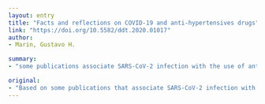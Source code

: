 ```yaml
---
layout: entry
title: "Facts and reflections on COVID-19 and anti-hypertensives drugs"
link: "https://doi.org/10.5582/ddt.2020.01017"
author:
- Marin, Gustavo H.

summary:
- "some publications associate SARS-CoV-2 infection with the use of anti-hypertensive drug groups such as angiotensin-converting-enzyme inhibitors. Many patients from South America, Central America or Spain have stopped or intend to interrupt their treatments with these drugs. It is necessary to quickly warn about this situation and the risks associated to the drug drop out. The risks associated with this drop out may exist ominous consequences due to the drop out of the drug."

original:
- "Based on some publications that associate SARS-CoV-2 infection with the use of anti-hypertensive drug groups such as angiotensin-converting-enzyme inhibitors (e.g. enalapril) or angiotensin II receptor blockers (e.g. losartan), many patients from South America, Central America or Spain, have stopped or intend to interrupt their treatments with these drugs. Hence, it may exist ominous consequences due to this drop out. For this reason, it is necessary to quickly warn about this situation and the risks associated with it."
---
```


